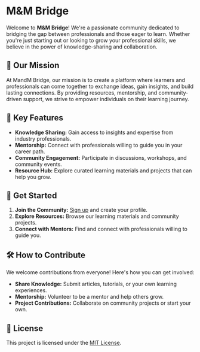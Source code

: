 # M&M Bridge

Welcome to **M&M Bridge**! We're a passionate community dedicated to bridging the gap between professionals and those eager to learn. Whether you're just starting out or looking to grow your professional skills, we believe in the power of knowledge-sharing and collaboration.

## 🌟 Our Mission

At MandM Bridge, our mission is to create a platform where learners and professionals can come together to exchange ideas, gain insights, and build lasting connections. By providing resources, mentorship, and community-driven support, we strive to empower individuals on their learning journey.

## 🔗 Key Features

- **Knowledge Sharing:** Gain access to insights and expertise from industry professionals.
- **Mentorship:** Connect with professionals willing to guide you in your career path.
- **Community Engagement:** Participate in discussions, workshops, and community events.
- **Resource Hub:** Explore curated learning materials and projects that can help you grow.

## 🚀 Get Started

1. **Join the Community:** [Sign up](#) and create your profile.
2. **Explore Resources:** Browse our learning materials and community projects.
3. **Connect with Mentors:** Find and connect with professionals willing to guide you.

## 🛠️ How to Contribute

We welcome contributions from everyone! Here's how you can get involved:

- **Share Knowledge:** Submit articles, tutorials, or your own learning experiences.
- **Mentorship:** Volunteer to be a mentor and help others grow.
- **Project Contributions:** Collaborate on community projects or start your own.

## 📜 License

This project is licensed under the [MIT License](LICENSE).
